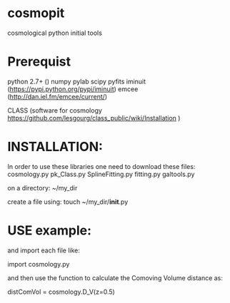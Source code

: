 # cosmopit
cosmological python initial tools

# Prerequist
python 2.7+ ()
numpy
pylab
scipy 
pyfits
iminuit (https://pypi.python.org/pypi/iminuit)
emcee   (http://dan.iel.fm/emcee/current/)

CLASS (software for cosmology https://github.com/lesgourg/class_public/wiki/Installation )


# INSTALLATION: 
In order to use these libraries one need to
download these files: 
cosmology.py
pk_Class.py
SplineFitting.py
fitting.py
galtools.py

on a directory:
~/my_dir

create a file using:
touch ~/my_dir/__init__.py

# USE example:
and import each file like:

import cosmology.py

and then use the function to calculate the Comoving Volume distance as:

distComVol = cosmology.D_V(z=0.5)


